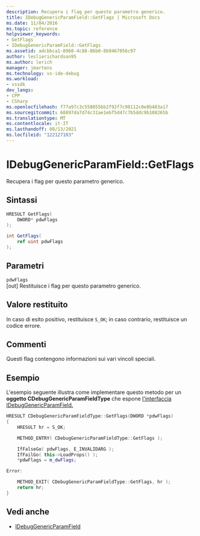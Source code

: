 ```yaml
---
description: Recupera i flag per questo parametro generico.
title: IDebugGenericParamField::GetFlags | Microsoft Docs
ms.date: 11/04/2016
ms.topic: reference
helpviewer_keywords:
- GetFlags
- IDebugGenericParamField::GetFlags
ms.assetid: adcbbca1-8960-4c88-86b0-8b9467056c97
author: leslierichardson95
ms.author: lerich
manager: jmartens
ms.technology: vs-ide-debug
ms.workload:
- vssdk
dev_langs:
- CPP
- CSharp
ms.openlocfilehash: f77a97c3c558055bb2f92f7c98112c0e8b483a17
ms.sourcegitcommit: 68897da7d74c31ae1ebf5d47c7b5ddc9b108265b
ms.translationtype: MT
ms.contentlocale: it-IT
ms.lasthandoff: 08/13/2021
ms.locfileid: "122127103"
---
```

# <a name="idebuggenericparamfieldgetflags"></a>IDebugGenericParamField::GetFlags
Recupera i flag per questo parametro generico.

## <a name="syntax"></a>Sintassi

```cpp
HRESULT GetFlags(
    DWORD* pdwFlags
);
```

```csharp
int GetFlags(
    ref uint pdwFlags
);
```

## <a name="parameters"></a>Parametri
`pdwFlags`\
[out] Restituisce i flag per questo parametro generico.

## <a name="return-value"></a>Valore restituito
In caso di esito positivo, restituisce `S_OK`; in caso contrario, restituisce un codice errore.

## <a name="remarks"></a>Commenti
Questi flag contengono informazioni sui vari vincoli speciali.

## <a name="example"></a>Esempio
L'esempio seguente illustra come implementare questo metodo per un **oggetto CDebugGenericParamFieldType** che espone [l'interfaccia IDebugGenericParamField.](../../../extensibility/debugger/reference/idebuggenericparamfield.md)

```cpp
HRESULT CDebugGenericParamFieldType::GetFlags(DWORD *pdwFlags)
{
    HRESULT hr = S_OK;

    METHOD_ENTRY( CDebugGenericParamFieldType::GetFlags );

    IfFalseGo( pdwFlags, E_INVALIDARG );
    IfFailGo( this->LoadProps() );
    *pdwFlags = m_dwFlags;

Error:

    METHOD_EXIT( CDebugGenericParamFieldType::GetFlags, hr );
    return hr;
}
```

## <a name="see-also"></a>Vedi anche
- [IDebugGenericParamField](../../../extensibility/debugger/reference/idebuggenericparamfield.md)
